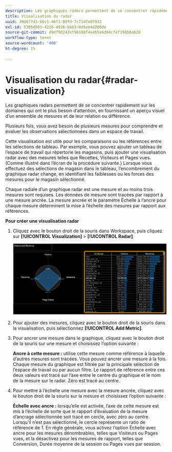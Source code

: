 ```yaml
---
description: Les graphiques radars permettent de se concentrer rapidement sur les domaines qui ont le plus besoin d’attention, en fournissant un aperçu visuel d’un ensemble de mesures et de leur relation ou différence.
title: Visualisation du radar
uuid: 39d67743-b6c1-46f1-99fd-7c71dfe07932
exl-id: 5385d903-422b-4936-bbb3-0d5ee4d286de
source-git-commit: d9df90242ef96188f4e4b5e6d04cfef196b0a628
workflow-type: tm+mt
source-wordcount: '400'
ht-degree: 1%

---
```


# Visualisation du radar{#radar-visualization}

Les graphiques radars permettent de se concentrer rapidement sur les domaines qui ont le plus besoin d’attention, en fournissant un aperçu visuel d’un ensemble de mesures et de leur relation ou différence.

Plusieurs fois, vous avez besoin de plusieurs mesures pour comprendre et évaluer les observations sélectionnées dans un espace de travail.

Cette visualisation est utile pour les comparaisons ou les références entre les sélections de tableau. Par exemple, vous pouvez ajouter un tableau de l’espace de travail qui répertorie les magasins, puis ajouter une visualisation radar avec des mesures telles que Recettes, Visiteurs et Pages vues. (Comme illustré dans l’écran de la procédure suivante.) Lorsque vous effectuez des sélections de magasin dans le tableau, l’encombrement du graphique radar change, en identifiant les faiblesses ou les forces des mesures pour le magasin sélectionné.

Chaque radiale d’un graphique radar est une mesure et au moins trois mesures sont requises. Les données de mesure sont tracées par rapport à une mesure ancrée. La mesure ancrée et le paramètre Échelle à l’ancre pour chaque mesure déterminent la mise à l’échelle des mesures par rapport aux références.

**Pour créer une visualisation radar**

1. Cliquez avec le bouton droit de la souris dans Workspace, puis cliquez sur **[!UICONTROL Visualization]** > **[!UICONTROL Radar]**.

   ![](assets/client-rad.png)

1. Pour ajouter des mesures, cliquez avec le bouton droit de la souris dans la visualisation, puis sélectionnez **[!UICONTROL Add Metric]**.
1. Pour ancrer une mesure dans le graphique, cliquez avec le bouton droit de la souris sur une mesure et choisissez l’option suivante :

   **Ancre à cette mesure :** utilise cette mesure comme référence à laquelle d’autres mesures sont tracées. Vous pouvez ancrer une mesure à la fois. Chaque mesure du graphique est filtrée par la principale sélection de l’espace de travail ou par aucun filtre. Le rapport de référence entre ces deux valeurs est tracé sur l’axe entre le centre du graphique et le nom de la mesure sur le radar. Zéro est tracé au centre.

1. Pour mettre à l’échelle une mesure avec la mesure ancrée, cliquez avec le bouton droit de la souris sur la mesure et choisissez l’option suivante :

   **Échelle avec ancre :**  lorsqu’elle est activée, l’axe de cette mesure est mis à l’échelle de sorte que le rapport d’évaluation de la mesure d’ancrage sélectionnée soit tracé en cercle, avec zéro au centre. Lorsqu’il n’est pas sélectionné, le cercle représente un ratio de référence de 1. En règle générale, vous activez l’option Échelle avec ancre pour les mesures dénombrables, telles que Visiteurs ou Pages vues, et la désactivez pour les mesures de rapport, telles que Conversion, Durée moyenne de la session ou Pages vues par session.
